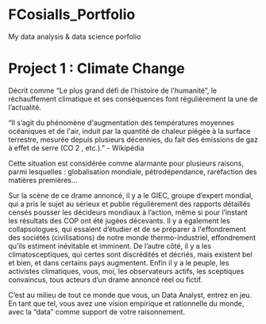 # FCosialls_Portfolio
My data analysis &amp; data science porfolio


# Project 1 : Climate Change


Décrit comme “Le plus grand défi de l'histoire de l'humanité”, le réchauffement climatique et ses conséquences font régulièrement la une de l’actualité.

“Il s’agit du phénomène d'augmentation des températures moyennes océaniques et de l'air, induit par la quantité de chaleur piégée à la surface terrestre, mesurée depuis plusieurs décennies, du fait des émissions de gaz à effet de serre (CO 2 , etc.).” - Wikipédia

Cette situation est considérée comme alarmante pour plusieurs raisons, parmi lesquelles : globalisation mondiale, pétrodépendance, raréfaction des matières premières...

Sur la scène de ce drame annoncé, il y a le GIEC, groupe d’expert mondial, qui a pris le sujet au sérieux et publie régulièrement des rapports détaillés censés pousser les décideurs mondiaux à l’action, même si pour l’instant les résultats des COP ont été jugées décevants. Il y a également les collapsologues, qui essaient d’étudier et de se préparer à l'effondrement des sociétés (civilisations) de notre monde thermo-industriel, effondrement qu’ils estiment inévitable et imminent. De l’autre côté, il y a les climatosceptiques, qui certes sont discrédités et décriés, mais existent bel et bien, et dans certains pays augmentent. Enfin il y a le peuple, les activistes climatiques, vous, moi, les observateurs actifs, les sceptiques convaincus, tous acteurs d’un drame annoncé réel ou fictif.

C’est au milieu de tout ce monde que vous, un Data Analyst, entrez en jeu. En tant que tel, vous avez une vision empirique et rationnelle du monde, avec la “data” comme support de votre raisonnement.
